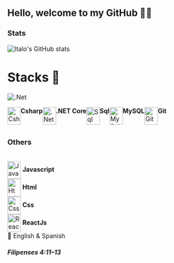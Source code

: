 <h2>Hello, welcome to my GitHub 🐱‍👤</h2>

### Stats

![Italo's GitHub stats](https://github-readme-stats.vercel.app/api?username=ItLrb&show_icons=true&theme=dracula)


# Stacks 🔱

![.Net](https://img.shields.io/badge/.NET-5C2D91?style=for-the-badge&logo=.net&logoColor=white)
<div style="display: flex"> <br/>
    <img align="center" alt="Csharp" width="30px" height="40px" src="https://cdn.jsdelivr.net/gh/devicons/devicon@latest/icons/csharp/csharp-original.svg" /> <b>Csharp</b> <br/>
    <img align="center" alt=".Net Core" width="30px" height="40px" src="https://cdn.jsdelivr.net/gh/devicons/devicon@latest/icons/dotnetcore/dotnetcore-original.svg" /> <b>.NET Core</b> <br/>
    <img align="center" alt="Sql" width="30px" height="40px" src="https://cdn.jsdelivr.net/gh/devicons/devicon@latest/icons/azuresqldatabase/azuresqldatabase-original.svg" /> <b>Sql</b> <br/>
    <img align="center" alt="MySql" width="30px" height="40px" src="https://cdn.jsdelivr.net/gh/devicons/devicon/icons/mysql/mysql-original.svg"/> <b>MySQL</b> <br/>
    <img align="center" alt="Git" width="30px" height="40px" src="https://cdn.jsdelivr.net/gh/devicons/devicon@latest/icons/git/git-original.svg" /> <b>Git</b>
</div>

##

### Others

<div style="display: inline-block"> <br/>
    <img align="center" alt="Javascript" width="30px" height="40px" src="https://cdn.jsdelivr.net/gh/devicons/devicon@latest/icons/javascript/javascript-original.svg" /> <b>Javascript</b><br/>
    <img align="center" alt="Html" width="30px" height="40px" src="https://cdn.jsdelivr.net/gh/devicons/devicon@latest/icons/html5/html5-original.svg" /> <b>Html</b><br/>
    <img align="center" alt="Css" width="30px" height="40px" src="https://cdn.jsdelivr.net/gh/devicons/devicon@latest/icons/css3/css3-original.svg" /> <b>Css</b><br/>
    <img align="center" alt="ReactJs" width="30px" height="40px" src="https://cdn.jsdelivr.net/gh/devicons/devicon@latest/icons/react/react-original.svg" /> <b>ReactJs</b><br/>
    📢 English & Spanish
</div> <br/>


##### Filipenses 4:11–13
